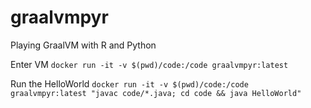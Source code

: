 # graalvmpyr
Playing GraalVM with R and Python

Enter VM
`docker run -it -v $(pwd)/code:/code graalvmpyr:latest`

Run the HelloWorld
`docker run -it -v $(pwd)/code:/code graalvmpyr:latest "javac code/*.java; cd code && java HelloWorld"`